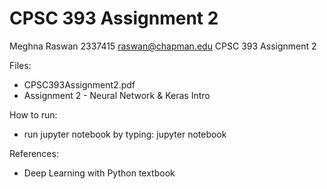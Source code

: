 # CPSC 393 Assignment 2
Meghna Raswan
2337415
raswan@chapman.edu
CPSC 393
Assignment 2

Files:
- CPSC393Assignment2.pdf
- Assignment 2 - Neural Network & Keras Intro

How to run:
- run jupyter notebook by typing: jupyter notebook

References:
- Deep Learning with Python textbook
